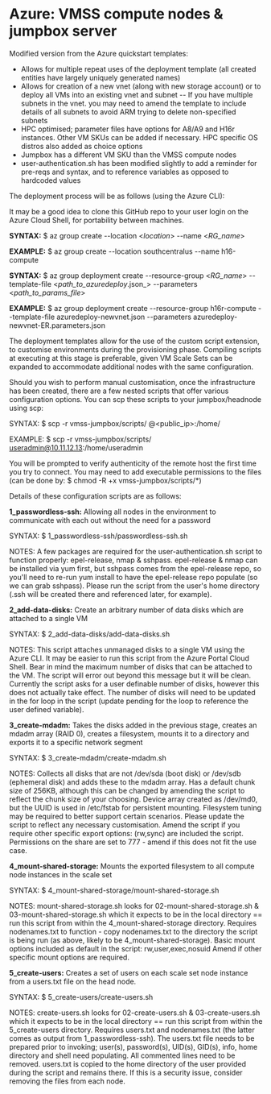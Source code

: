 # Azure: VMSS compute nodes & jumpbox server

Modified version from the Azure quickstart templates:

- Allows for multiple repeat uses of the deployment template (all created entities have largely uniquely generated names)
- Allows for creation of a new vnet (along with new storage account) or to deploy all VMs into an existing vnet and subnet
  -- If you have multiple subnets in the vnet. you may need to amend the template to include details of all subnets to avoid ARM trying to delete non-specified subnets
- HPC optimised; parameter files have options for A8/A9 and H16r instances. Other VM SKUs can be added if necessary. HPC specific OS distros also added as choice options
- Jumpbox has a different VM SKU than the VMSS compute nodes
- user-authentication.sh has been modified slightly to add a reminder for pre-reqs and syntax, and to reference variables as opposed to hardcoded values


The deployment process will be as follows (using the Azure CLI):

It may be a good idea to clone this GitHub repo to your user login on the Azure Cloud Shell, for portability between machines.

<b>SYNTAX:</b>        $ az group create --location <_location_> --name <_RG_name_>

<b>EXAMPLE:</b>       $ az group create --location southcentralus --name h16-compute

<b>SYNTAX:</b>        $ az group deployment create --resource-group <_RG_name_> --template-file <_path_to_azuredeploy_<vnet-option>.json_> --parameters <_path_to_params_file_>

<b>EXAMPLE:</b>       $ az group deployment create --resource-group h16r-compute --template-file azuredeploy-newvnet.json --parameters azuredeploy-newvnet-ER.parameters.json

The deployment templates allow for the use of the custom script extension, to customise environments during the provisioning phase. Compiling scripts at executing at this stage is preferable, given VM Scale Sets can be expanded to accommodate additional nodes with the same configuration.


Should you wish to perform manual customisation, once the infrastructure has been created, there are a few nested scripts that offer various configuration options. You can scp these scripts to your jumpbox/headnode using scp:

SYNTAX:        $ scp -r vmss-jumpbox/scripts/ <username>@<public_ip>:/home/<username>

EXAMPLE:       $ scp -r vmss-jumpbox/scripts/ useradmin@10.11.12.13:/home/useradmin

You will be prompted to verify authenticity of the remote host the first time you try to connect.
You may need to add executable permissions to the files (can be done by: $ chmod -R +x vmss-jumpbox/scripts/*)

Details of these configuration scripts are as follows:

<b>1_passwordless-ssh:</b> Allowing all nodes in the environment to communicate with each out without the need for a password
 
SYNTAX:        $ 1_passwordless-ssh/passwordless-ssh.sh

NOTES:
A few packages are required for the user-authentication.sh script to function properly: epel-release, nmap & sshpass. epel-release & nmap can be installed via yum first, but sshpass comes from the epel-release repo, so you'll need to re-run yum install to have the epel-release repo populate (so we can grab sshpass).
Please run the script from the user's home directory (.ssh will be created there and referenced later, for example).

<b>2_add-data-disks:</b> Create an arbitrary number of data disks which are attached to a single VM

SYNTAX:       $ 2_add-data-disks/add-data-disks.sh

NOTES:
This script attaches unmanaged disks to a single VM using the Azure CLI. It may be easier to run this script from the Azure Portal Cloud Shell.
Bear in mind the maximum number of disks that can be attached to the VM. The script will error out beyond this message but it will be clean.
Currently the script asks for a user definable number of disks, however this does not actually take effect. The number of disks will need to be updated in the for loop in the script (update pending for the loop to reference the user defined variable).

<b>3_create-mdadm:</b> Takes the disks added in the previous stage, creates an mdadm array (RAID 0), creates a filesystem, mounts it to a directory and exports it to a specific network segment

SYNTAX:      $ 3_create-mdadm/create-mdadm.sh

NOTES:
Collects all disks that are not /dev/sda (boot disk) or /dev/sdb (ephemeral disk) and adds these to the mdadm array. 
Has a default chunk size of 256KB, although this can be changed by amending the script to reflect the chunk size of your choosing.
Device array created as /dev/md0, but the UUID is used in /etc/fstab for persistent mounting.
Filesystem tuning may be required to better support certain scenarios. Please update the script to reflect any necessary customisation.
Amend the script if you require other specific export options: (rw,sync) are included the script.
Permissions on the share are set to 777 - amend if this does not fit the use case.

<b>4_mount-shared-storage:</b> Mounts the exported filesystem to all compute node instances in the scale set

SYNTAX:      $ 4_mount-shared-storage/mount-shared-storage.sh

NOTES:
mount-shared-storage.sh looks for 02-mount-shared-storage.sh & 03-mount-shared-storage.sh which it expects to be in the local directory == run this script from within the 4_mount-shared-storage directory.
Requires nodenames.txt to function - copy nodenames.txt to the directory the script is being run (as above, likely to be 4_mount-shared-storage).
Basic mount options included as default in the script: rw,user,exec,nosuid
Amend if other specific mount options are required.

<b>5_create-users:</b> Creates a set of users on each scale set node instance from a users.txt file on the head node.

SYNTAX:      $ 5_create-users/create-users.sh

NOTES:
create-users.sh looks for 02-create-users.sh & 03-create-users.sh which it expects to be in the local directory == run this script from within the 5_create-users directory.
Requires users.txt and nodenames.txt (the latter comes as output from 1_passwordless-ssh).
The users.txt file needs to be prepared prior to invoking; user(s), password(s), UID(s), GID(s), info, home directory and shell need populating. All commented lines need to be removed.
users.txt is copied to the home directory of the user provided during the script and remains there. If this is a security issue, consider removing the files from each node.
